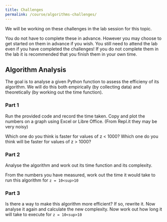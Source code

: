 ```yaml
---
title: Challenges
permalink: /course/algorithms-challenges/
---
```


We will be working on these challenges in the lab session for this topic.

You do not have to complete these in advance. However you may choose to get started on them in advance if you wish. You still need to attend the lab even if you have completed the challenges! If you do not complete them in the lab it is recommended that you finish them in your own time.

## Algorithm Analysis

The goal is to analyse a given Python function to assess the efficieny of its algorithm. We will do this both empirically (by collecting data) and theoretically (by working out the time function).

### Part 1

Run the provided code and record the time taken. Copy and plot the numbers on a graph using Excel or Libre Office. (From Repl.it they may be very noisy)

Which one do you think is faster for values of z < 1000?
Which one do you think will be faster for values of z > 1000?

### Part 2

Analyse the algorithm and work out its time function and its complexity.

From the numbers you have measured, work out the time it would take to run this algorithm for `z = 10<sup>10`

### Part 3

Is there a way to make this algorithm more efficient? If so, rewrite it. Now analyse it again and calculate the new complexity. Now work out how long it will take to execute for `z = 10<sup>10`

